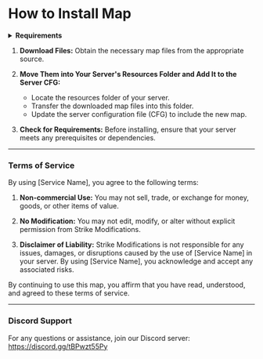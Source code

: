 # How to Install Map

<details>
<summary><strong>Requirements</strong></summary>
- Test https://forum.cfx.re/t/release-paleto-bay-pd-upgraded-updated-9-24-2020-added-role-gate-for-front-instead-of-push/1462799


</details>

1. **Download Files:** Obtain the necessary map files from the appropriate source.
   
2. **Move Them into Your Server's Resources Folder and Add It to the Server CFG:** 
    - Locate the resources folder of your server.
    - Transfer the downloaded map files into this folder.
    - Update the server configuration file (CFG) to include the new map.

3. **Check for Requirements:** Before installing, ensure that your server meets any prerequisites or dependencies.

---

### Terms of Service

By using [Service Name], you agree to the following terms:

1. **Non-commercial Use:** You may not sell, trade, or exchange for money, goods, or other items of value.

2. **No Modification:** You may not edit, modify, or alter without explicit permission from Strike Modifications.

3. **Disclaimer of Liability:** Strike Modifications is not responsible for any issues, damages, or disruptions caused by the use of [Service Name] in your server. By using [Service Name], you acknowledge and accept any associated risks.

By continuing to use this map, you affirm that you have read, understood, and agreed to these terms of service.

---

### Discord Support

For any questions or assistance, join our Discord server:
https://discord.gg/tBPwzt55Py
